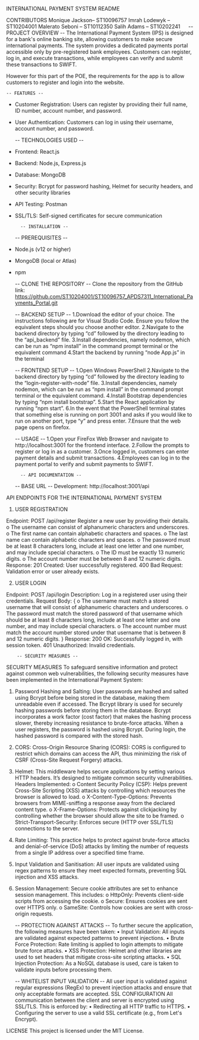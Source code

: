 INTERNATIONAL PAYMENT SYSTEM README

CONTRIBUTORS
Monique Jackson– ST10096757
Imrah Lodewyk – ST10204001
Malerato Seboni – ST10112350
Salih Adams – ST10202241 
 
	-- PROJECT OVERVIEW --
The International Payment System (IPS) is designed for a bank's online banking site, allowing customers to make secure international payments. The system provides a dedicated payments portal accessible only by pre-registered bank employees. Customers can register, log in, and execute transactions, while employees can verify and submit these transactions to SWIFT.

However for this part of the POE, the requirements for the app is to allow customers to register and login into the website.

	-- FEATURES --
- Customer Registration: Users can register by providing their full name, ID number, account number, and password.
- User Authentication: Customers can log in using their username, account number, and password.

	-- TECHNOLOGIES USED --
- Frontend:    React.js 
- Backend:     Node.js, Express.js
- Database:    MongoDB
- Security:    Bcrypt for password hashing, Helmet for security headers, and other security libraries
- API Testing: Postman
- SSL/TLS:     Self-signed certificates for secure communication


		-- INSTALLATION --
	-- PREREQUISITES --
- Node.js (v12 or higher)
- MongoDB (local or Atlas)
- npm 

	-- CLONE THE REPOSITORY --
Clone the repository from the GitHub link: https://github.com/ST10204001/ST10096757_APDS7311_International_Payments_Portal.git
 
	-- BACKEND SETUP --
1.Download the editor of your choice. The instructions following are for Visual Studio Code. Ensure you follow the equivalent 	steps should you choose another editor.
2.Navigate to the backend directory by typing “cd” followed by the directory leading to the “api_backend” file.
3.Install dependencies, namely nodemon, which can be run as “npm install” in the command prompt terminal or the equivalent command
4.Start the backend by running “node App.js” in the terminal

	-- FRONTEND SETUP --
1.Open Windows PowerShell
2.Navigate to the backend directory by typing “cd” followed by the directory leading to the “login-register-with-node” file.
3.Install dependencies, namely nodemon, which can be run as “npm install” in the command prompt terminal or the equivalent command.
4.Install Bootstrap dependencies by typing “npm install bootstrap”.
5.Start the React application by running “npm start”.
6.In the event that the PowerShell terminal states that something else is running on port 3001 and asks if you would like to run on another port, type “y” and press enter.
7.Ensure that the web page opens on firefox.

	-- USAGE --
1.Open your FireFox Web Browser and navigate to http://localhost:3001 for the frontend interface.
2.Follow the prompts to register or log in as a customer.
3.Once logged in, customers can enter payment details and submit transactions.
4.Employees can log in to the payment portal to verify and submit payments to SWIFT.

		-- API DOCUMENTATION --
	-- BASE URL --
Development: http://localhost:3001/api


API ENDPOINTS FOR THE INTERNATIONAL PAYMENT SYSTEM

1. USER REGISTRATION

Endpoint: POST /api/register
Register a new user by providing their details.
	o The username can consist of alphanumeric characters and underscores.
	o The first name can contain alphabetic characters and spaces.
	o The last name can contain alphabetic characters and spaces.
	o The password must be at least 8 characters long, include at least one letter and one number, and may include special characters. 
	o The ID must be exactly 13 numeric digits.
	o The account number must be between 8 and 12 numeric digits.
Response:
201 Created: User successfully registered.
400 Bad Request: Validation error or user already exists.

2. USER LOGIN

Endpoint: POST /api/login
Description: Log in a registered user using their credentials.
Request Body: 
{
	o The username must match a stored username that will consist of alphanumeric characters and underscores.
	o The password must match the stored password of that username which should be at least 8 characters long, include at least one letter and one number, and may include special characters. 
	o The account number must match the account number stored under that username that is between 8 and 12 numeric digits.
}
Response:
200 OK: Successfully logged in, with session token.
401 Unauthorized: Invalid credentials.


		-- SECURITY MEASURES --
SECURITY MEASURES
To safeguard sensitive information and protect against common web vulnerabilities, the following security measures have been implemented in the International Payment System:

1. Password Hashing and Salting: User passwords are hashed and salted using Bcrypt before being stored in the database, making 	them unreadable even if accessed. The Bcrypt library is used for securely hashing passwords before storing them in the 	database. Bcrypt incorporates a work factor (cost factor) that makes the hashing process slower, thereby increasing 	resistance to brute-force attacks. When a user registers, the password is hashed using Bcrypt. During login, the hashed 	password is compared with the stored hash.

2. CORS: Cross-Origin Resource Sharing (CORS): CORS is configured to restrict which domains can access the API, thus minimizing 	the risk of CSRF (Cross-Site Request Forgery) attacks.

3. Helmet: This middleware helps secure applications by setting various HTTP headers. It’s designed to mitigate common security 	vulnerabilities.
Headers Implemented:
		o Content Security Policy (CSP): Helps prevent Cross-Site Scripting (XSS) attacks by controlling which 			resources the browser is allowed to load.
		o X-Content-Type-Options: Prevents browsers from MIME-sniffing a response away from the declared content type.
		o X-Frame-Options: Protects against clickjacking by controlling whether the browser should allow the site to be framed.
		o Strict-Transport-Security: Enforces secure (HTTP over SSL/TLS) connections to the server.

4. Rate Limiting: This practice helps to protect against brute-force attacks and denial-of-service (DoS) attacks by limiting the number of requests from a single IP address over a specified time frame.

5. Input Validation and Sanitisation: All user inputs are validated using regex patterns to ensure they meet expected formats, preventing SQL injection and XSS attacks.

6. Session Management: Secure cookie attributes are set to enhance session management. This includes:
	o HttpOnly: Prevents client-side scripts from accessing the cookie.
	o Secure: Ensures cookies are sent over HTTPS only.
	o SameSite: Controls how cookies are sent with cross-origin requests.


	-- PROTECTION AGAINST ATTACKS --
To further secure the application, the following measures have been taken:
•	Input Validation: All inputs are validated against expected patterns to prevent injections.
•	Brute Force Protection: Rate limiting is applied to login attempts to mitigate brute force attacks.
•	XSS Protection: Helmet and other libraries are used to set headers that mitigate cross-site scripting attacks.
•	SQL Injection Protection: As a NoSQL database is used, care is taken to validate inputs before processing them.

	-- WHITELIST INPUT VALIDATION --
All user input is validated against regular expressions (RegEx) to prevent injection attacks and ensure that only acceptable formats are accepted.
SSL CONFIGURATION
All communication between the client and server is encrypted using SSL/TLS. This is enforced by:
•	Redirecting all HTTP traffic to HTTPS.
•	Configuring the server to use a valid SSL certificate (e.g., from Let's Encrypt).


LICENSE
This project is licensed under the MIT License.
